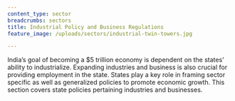 ```yaml
---
content_type: sector
breadcrumbs: sectors
title: Industrial Policy and Business Regulations
feature_image: /uploads/sectors/industrial-twin-towers.jpg

---
```


India’s goal of becoming a $5 trillion economy is dependent on the states’ ability to industrialize. Expanding industries and business is also crucial for providing employment in the state. States play a key role in framing sector specific as well as generalized policies to promote economic growth. This section covers state policies pertaining industries and businesses. 
